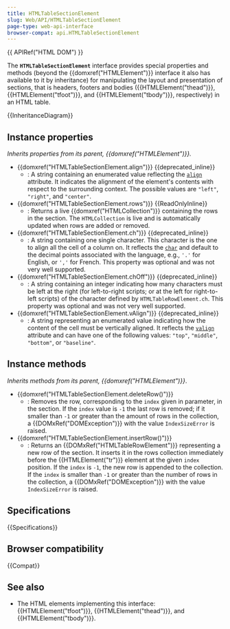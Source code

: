 ```yaml
---
title: HTMLTableSectionElement
slug: Web/API/HTMLTableSectionElement
page-type: web-api-interface
browser-compat: api.HTMLTableSectionElement
---
```


{{ APIRef("HTML DOM") }}

The **`HTMLTableSectionElement`** interface provides special properties and methods (beyond the {{domxref("HTMLElement")}} interface it also has available to it by inheritance) for manipulating the layout and presentation of sections, that is headers, footers and bodies ({{HTMLElement("thead")}}, {{HTMLElement("tfoot")}}, and {{HTMLElement("tbody")}}, respectively) in an HTML table.

{{InheritanceDiagram}}

## Instance properties

_Inherits properties from its parent, {{domxref("HTMLElement")}}._

- {{domxref("HTMLTableSectionElement.align")}} {{deprecated_inline}}
  - : A string containing an enumerated value reflecting the [`align`](/en-US/docs/Web/HTML/Element/tr#align) attribute. It indicates the alignment of the element's contents with respect to the surrounding context. The possible values are `"left"`, `"right"`, and `"center"`.
- {{domxref("HTMLTableSectionElement.rows")}} {{ReadOnlyInline}}
  - : Returns a live {{domxref("HTMLCollection")}} containing the rows in the section. The `HTMLCollection` is live and is automatically updated when rows are added or removed.
- {{domxref("HTMLTableSectionElement.ch")}} {{deprecated_inline}}
  - : A string containing one single character. This character is the one to align all the cell of a column on. It reflects the [`char`](/en-US/docs/Web/HTML/Element/tr#char) and default to the decimal points associated with the language, e.g., `'.'` for English, or `','` for French. This property was optional and was not very well supported.
- {{domxref("HTMLTableSectionElement.chOff")}} {{deprecated_inline}}
  - : A string containing an integer indicating how many characters must be left at the right (for left-to-right scripts; or at the left for right-to-left scripts) of the character defined by `HTMLTableRowElement.ch`. This property was optional and was not very well supported.
- {{domxref("HTMLTableSectionElement.vAlign")}} {{deprecated_inline}}
  - : A string representing an enumerated value indicating how the content of the cell must be vertically aligned. It reflects the [`valign`](/en-US/docs/Web/HTML/Element/tr#valign) attribute and can have one of the following values: `"top"`, `"middle"`, `"bottom"`, or `"baseline"`.

## Instance methods

_Inherits methods from its parent, {{domxref("HTMLElement")}}_.

- {{domxref("HTMLTableSectionElement.deleteRow()")}}
  - : Removes the row, corresponding to the `index` given in parameter, in the section. If the `index` value is `-1` the last row is removed; if it smaller than `-1` or greater than the amount of rows in the collection, a {{DOMxRef("DOMException")}} with the value `IndexSizeError` is raised.
- {{domxref("HTMLTableSectionElement.insertRow()")}}
  - : Returns an {{DOMxRef("HTMLTableRowElement")}} representing a new row of the section. It inserts it in the rows collection immediately before the {{HTMLElement("tr")}} element at the given `index` position. If the `index` is `-1`, the new row is appended to the collection. If the `index` is smaller than `-1` or greater than the number of rows in the collection, a {{DOMxRef("DOMException")}} with the value `IndexSizeError` is raised.

## Specifications

{{Specifications}}

## Browser compatibility

{{Compat}}

## See also

- The HTML elements implementing this interface: {{HTMLElement("tfoot")}}, {{HTMLElement("thead")}}, and {{HTMLElement("tbody")}}.
